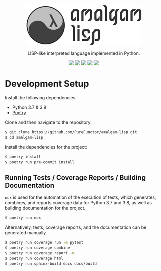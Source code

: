 <p align="center">
  <img src="./docs/logo.png"></img>
</p>

<p align="center">
  LISP-like interpreted language implemented in Python.
</p>

<p align="center">
  <img src="https://img.shields.io/travis/com/purefunctor/amalgam-lisp?label=build&logo=travis&style=flat-square" href="https://travis-ci.com/github/PureFunctor/amalgam-lisp">
  <img src="https://img.shields.io/codecov/c/gh/purefunctor/amalgam-lisp?label=codecov&logo=codecov&style=flat-square" href="https://codecov.io/gh/PureFunctor/amalgam-lisp/">
  <img src="https://img.shields.io/readthedocs/amalgam-lisp?style=flat-square" href="https://amalgam-lisp.readthedocs.io/">
  <img src="https://img.shields.io/pypi/v/amalgam-lisp?style=flat-square" href="https://pypi.org/project/amalgam-lisp/">
  <img src="https://img.shields.io/pypi/pyversions/amalgam-lisp?style=flat-square" href="https://pypi.org/project/amalgam-lisp/">
</p>

# Development Setup
Install the following dependencies:
* Python 3.7 & 3.8
* [Poetry](https://python-poetry.org)

Clone and then navigate to the repository:
```bash
$ git clone https://github.com/PureFunctor/amalgam-lisp.git
$ cd amalgam-lisp
```

Install the dependencies for the project:
```bash
$ poetry install
$ poetry run pre-commit install
```

## Running Tests / Coverage Reports / Building Documentation
`nox` is used for the automation of the execution of tests, which generates, combines, and reports coverage data for Python 3.7 and 3.8, as well as building documentation for the project.
```bash
$ poetry run nox
```

Alternatively, tests, coverage reports, and the documentation can be generated manually.
```bash
$ poetry run coverage run -m pytest
$ poetry run coverage combine
$ poetry run coverage report -m
$ poetry run coverage html
$ poetry run sphinx-build docs docs/build
```
